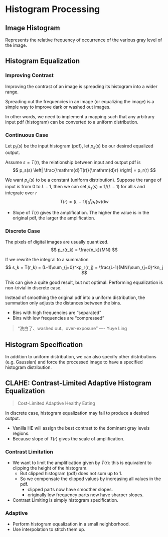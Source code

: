 # Histogram Processing

## Image Histogram

Represents the relative frequency of occurrence of the various gray level of the image.

## Histogram Equalization

### Improving Contrast

Improving the contrast of an image is spreading its histogram into a wider range.

Spreading out the frequencies in an image (or equalizing the image) is a simple way to improve dark or washed out images.

In other words, we need to implement a mapping such that any arbitrary input pdf (histogram) can be converted to a uniform distribution.

### Continuous Case

Let $p_r(s)$ be the input histogram (pdf), let $p_s(s)$ be our desired equalized output.

Assume $s=T(r)$, the relationship between input and output pdf is
$$ p_s(s) \left| \frac{\mathrm{d}T(r)}{\mathrm{d}r} \right| = p_r(r) $$

We want $p_s(s)$ to be a constant (uniform distribution). Suppose the range of input is from $0$ to $L-1$, then we can set $p_s(s) = 1/(L-1)$ for all $s$ and integrate over $r$
$$ T(r) = (L-1)\int_{0}^{r}p_r(w)\mathrm{d}w $$

- Slope of $T(r)$ gives the amplification. The higher the value is in the original pdf, the larger the amplification.

### Discrete Case

The pixels of digital images are usually quantized.
$$ p_r(r_k) = \frac{n_k}{MN} $$

If we rewrite the integral to a summation
$$ s_k = T(r_k) = (L-1)\sum_{j=0}^kp_r(r_j) = \frac{L-1}{MN}\sum_{j=0}^kn_j $$

This can give a quite good result, but not optimal. Performing equalization is non-trivial in discrete case.

Instead of smoothing the original pdf into a uniform distribution, the summation only adjusts the distances between the bins.

- Bins with high frequencies are “separated”
- Bins with low frequencies are “compressed”

> “洗白了、washed out、over-exposure” —- Yuye Ling

## Histogram Specification

In addition to uniform distribution, we can also specify other distributions (e.g. Gaussian) and force the processed image to have a specified histogram distribution.

## CLAHE: Contrast-Limited Adaptive Histogram Equalization

> Cost-Limited Adaptive Healthy Eating

In discrete case, histogram equalization may fail to produce a desired output.

- Vanilla HE will assign the best contrast to the dominant gray levels regions.
- Because slope of $T(r)$ gives the scale of amplification.

### Contrast Limitation

- We want to limit the amplification given by $T(r)$: this is equivalent to clipping the height of the histogram.
  - But clipped histogram (pdf) does not sum up to 1.
  - So we compensate the clipped values by increasing all values in the pdf.
    - clipped parts now have smoother slopes.
    - originally low frequency parts now have sharper slopes.
- Contrast Limiting is simply histogram specification.

### Adaptive

- Perform histogram equalization in a small neighborhood.
- Use interpolation to stitch them up.

